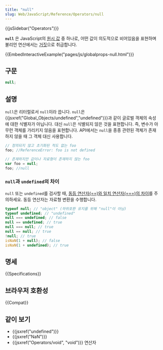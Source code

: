 ```yaml
---
title: "null"
slug: Web/JavaScript/Reference/Operators/null
---
```


{{jsSidebar("Operators")}}

**`null`** 은 JavaScript의 [원시 값](/ko/docs/Glossary/Primitive) 중 하나로, 어떤 값이 의도적으로 비어있음을 표현하며 불리언 연산에서는 [거짓](/ko/docs/Glossary/Falsy)으로 취급합니다.

{{EmbedInteractiveExample("pages/js/globalprops-null.html")}}

## 구문

```js
null;
```

## 설명

`null`은 리터럴로서 `null`이라 씁니다. `null`은 {{jsxref("Global_Objects/undefined","undefined")}}과 같이 글로벌 객체의 속성에 대한 식별자가 아닙니다. 대신 `null`은 식별되지 않은 것을 표현합니다. 즉, 변수가 아무런 객체를 가리키지 않음을 표현합니다. API에서는 `null`을 종종 관련된 객체가 존재하지 않을 때 그 객체 대신 사용합니다.

```js
// 정의되지 않고 초기화된 적도 없는 foo
foo; //ReferenceError: foo is not defined

// 존재하지만 값이나 자료형이 존재하지 않는 foo
var foo = null;
foo; //null
```

### `null`과 `undefined`의 차이

`null` 또는 `undefined`를 검사할 때, [동등 연산자(==)와 일치 연산자(===)의 차이](/ko/docs/Web/JavaScript/Reference/Operators)를 주의하세요. 동등 연산자는 자료형 변환을 수행합니다.

```js
typeof null; // "object" (하위호환 유지를 위해 "null"이 아님)
typeof undefined; // "undefined"
null === undefined; // false
null == undefined; // true
null === null; // true
null == null; // true
!null; // true
isNaN(1 + null); // false
isNaN(1 + undefined); // true
```

## 명세

{{Specifications}}

## 브라우저 호환성

{{Compat}}

## 같이 보기

- {{jsxref("undefined")}}
- {{jsxref("NaN")}}
- {{jsxref("Operators/void", "void")}} 연산자
